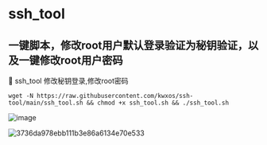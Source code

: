 # ssh_tool
## 一键脚本，修改root用户默认登录验证为秘钥验证，以及一键修改root用户密码
🎉 ssh_tool 修改秘钥登录,修改root密码
```
wget -N https://raw.githubusercontent.com/kwxos/ssh-tool/main/ssh_tool.sh && chmod +x ssh_tool.sh && ./ssh_tool.sh
```
![image](https://github.com/user-attachments/assets/100a076e-5d4d-42de-ad71-43301debce92)

![3736da978ebb111b3e86a6134e70e533](https://github.com/user-attachments/assets/21c0878a-eb6f-4de4-8037-277b8dad4700)
